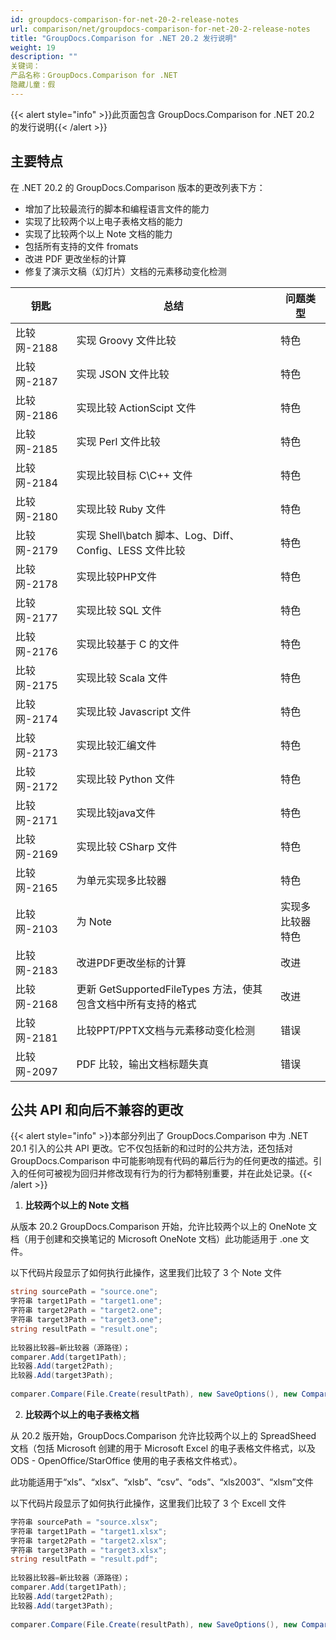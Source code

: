 ```yaml
---
id: groupdocs-comparison-for-net-20-2-release-notes
url: comparison/net/groupdocs-comparison-for-net-20-2-release-notes
title: "GroupDocs.Comparison for .NET 20.2 发行说明"
weight: 19
description: ""
关键词：
产品名称：GroupDocs.Comparison for .NET
隐藏儿童：假
---
```

{{< alert style="info" >}}此页面包含 GroupDocs.Comparison for .NET 20.2 的发行说明{{< /alert >}}

## 主要特点

在 .NET 20.2 的 GroupDocs.Comparison 版本的更改列表下方：

* 增加了比较最流行的脚本和编程语言文件的能力
* 实现了比较两个以上电子表格文档的能力
* 实现了比较两个以上 Note 文档的能力
* 包括所有支持的文件 fromats
* 改进 PDF 更改坐标的计算
* 修复了演示文稿（幻灯片）文档的元素移动变化检测
    










|钥匙 |总结 |问题类型 |
| --- | --- | --- |
|比较网-2188 |实现 Groovy 文件比较 |特色 |
|比较网-2187 |实现 JSON 文件比较 |特色 |
|比较网-2186 |实现比较 ActionScipt 文件 |特色 |
|比较网-2185 |实现 Perl 文件比较 |特色 |
|比较网-2184 |实现比较目标 C\\C++ 文件 |特色 |
|比较网-2180 |实现比较 Ruby 文件 |特色 |
|比较网-2179 |实现 Shell\\batch 脚本、Log、Diff、Config、LESS 文件比较 |特色 |
|比较网-2178 |实现比较PHP文件|特色 |
|比较网-2177 |实现比较 SQL 文件 |特色 |
|比较网-2176 |实现比较基于 C 的文件 |特色 |
|比较网-2175 |实现比较 Scala 文件 |特色 |
|比较网-2174 |实现比较 Javascript 文件 |特色 |
|比较网-2173 |实现比较汇编文件 |特色 |
|比较网-2172 |实现比较 Python 文件 |特色 |
|比较网-2171 |实现比较java文件|特色 |
|比较网-2169 |实现比较 CSharp 文件 |特色 |
|比较网-2165 |为单元实现多比较器 |特色 |
|比较网-2103 |为 Note | 实现多比较器特色 |
|比较网-2183 |改进PDF更改坐标的计算|改进 |
|比较网-2168 |更新 GetSupportedFileTypes 方法，使其包含文档中所有支持的格式 |改进 |
|比较网-2181 |比较PPT/PPTX文档与元素移动变化检测|错误 |
|比较网-2097 | PDF 比较，输出文档标题失真 |错误 |

## 公共 API 和向后不兼容的更改

{{< alert style="info" >}}本部分列出了 GroupDocs.Comparison 中为 .NET 20.1 引入的公共 API 更改。它不仅包括新的和过时的公共方法，还包括对 GroupDocs.Comparison 中可能影响现有代码的幕后行为的任何更改的描述。引入的任何可被视为回归并修改现有行为的行为都特别重要，并在此处记录。{{< /alert >}}

1. **比较两个以上的 Note 文档**
    









从版本 20.2 GroupDocs.Comparison 开始，允许比较两个以上的 OneNote 文档（用于创建和交换笔记的 Microsoft OneNote 文档）此功能适用于 .one 文件。
    









以下代码片段显示了如何执行此操作，这里我们比较了 3 个 Note 文件
    









```csharp
string sourcePath = "source.one";
字符串 target1Path = "target1.one";
字符串 target2Path = "target2.one";
字符串 target3Path = "target3.one";
string resultPath = "result.one";
 
比较器比较器=新比较器（源路径）；
comparer.Add(target1Path);
比较器.Add(target2Path);
比较器.Add(target3Path);
 
comparer.Compare(File.Create(resultPath), new SaveOptions(), new CompareOptions());
```
    









2. **比较两个以上的电子表格文档**
    









从 20.2 版开始，GroupDocs.Comparison 允许比较两个以上的 SpreadSheed 文档（包括 Microsoft 创建的用于 Microsoft Excel 的电子表格文件格式，以及 ODS - OpenOffice/StarOffice 使用的电子表格文件格式）。
    









此功能适用于“xls”、“xlsx”、“xlsb”、“csv”、“ods”、“xls2003”、“xlsm”文件
    









以下代码片段显示了如何执行此操作，这里我们比较了 3 个 Excell 文件
    









```csharp
字符串 sourcePath = "source.xlsx";
字符串 target1Path = "target1.xlsx";
字符串 target2Path = "target2.xlsx";
字符串 target3Path = "target3.xlsx";
string resultPath = "result.pdf";
 
比较器比较器=新比较器（源路径）；
comparer.Add(target1Path);
比较器.Add(target2Path);
比较器.Add(target3Path);
 
comparer.Compare(File.Create(resultPath), new SaveOptions(), new CompareOptions());
```

